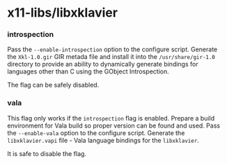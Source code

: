 # x11-libs/libxklavier

### introspection
Pass the `--enable-introspection` option to the configure script. Generate the `Xkl-1.0.gir` GIR metada file and install it into the `/usr/share/gir-1.0` directory to provide an ability to dynamically generate bindings for languages other than C using the GObject Introspection.

The flag can be safely disabled.

### vala
This flag only works if the `introspection` flag is enabled. Prepare a build environment for Vala build so proper version can be found and used. Pass the `--enable-vala` option to the configure script. Generate the `libxklavier.vapi` file - Vala language bindings for the `libxklavier`.

It is safe to disable the flag.
